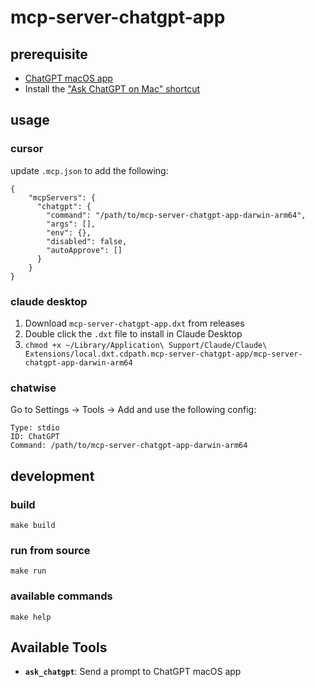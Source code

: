 # mcp-server-chatgpt-app

## prerequisite

- [ChatGPT macOS app](https://openai.com/chatgpt/download/)
- Install the ["Ask ChatGPT on Mac" shortcut](https://www.icloud.com/shortcuts/6ae86a39a31e4ec5938abad953ecfd64)

## usage

### cursor

update `.mcp.json` to add the following:

```
{
    "mcpServers": {
      "chatgpt": {
        "command": "/path/to/mcp-server-chatgpt-app-darwin-arm64",
        "args": [],
        "env": {},
        "disabled": false,
        "autoApprove": []
      }
    }
}
```

### claude desktop

1. Download `mcp-server-chatgpt-app.dxt` from releases
2. Double click the `.dxt` file to install in Claude Desktop
3. `chmod +x ~/Library/Application\ Support/Claude/Claude\ Extensions/local.dxt.cdpath.mcp-server-chatgpt-app/mcp-server-chatgpt-app-darwin-arm64`


### chatwise

Go to Settings -> Tools -> Add and use the following config:

```
Type: stdio
ID: ChatGPT
Command: /path/to/mcp-server-chatgpt-app-darwin-arm64
```


## development

### build

```
make build
```

### run from source

```
make run
```

### available commands

```
make help
```

## Available Tools

- **`ask_chatgpt`**: Send a prompt to ChatGPT macOS app